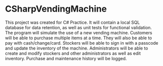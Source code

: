 # CSharpVendingMachine
This project was created for C# Practice. It will contain a local SQL database for data retention, as well as unit tests for functional validation. The program will simulate the use of a new vending machine. Customers will be able to purchase multiple items at a time. They will also be able to pay with cash/change/card. Stockers will be able to sign in with a passcode and update the inventory of the machine. Administrators will be able to create and modify stockers and other administrators as well as edit inventory. Purchase and maintenance history will be logged.
